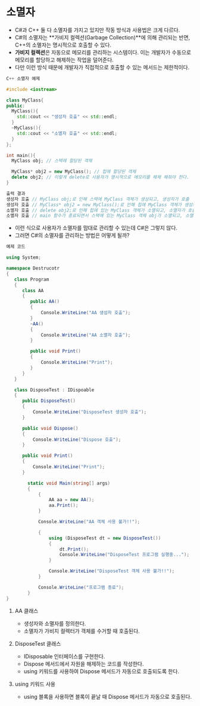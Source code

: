 # 소멸자
  * C#과 C++ 둘 다 소멸자를 가지고 있지만 작동 방식과 사용법은 크게 다르다.
  * C#의 소멸자는 **가비지 컬렉션(Garbage Collection)**에 의해 관리되는 반면, C++의 소멸자는 명시적으로 호출할 수 있다.
  * **가비지 컬렉션**은 자동으로 메모리를 관리하는 시스템이다. 이는 개발자가 수동으로 메모리를 할당하고 해제하는 작업을 덜어준다.
  * 다만 이런 방식 때문에 개발자가 직접적으로 호출할 수 있는 메서드는 제한적이다.

```C++
C++ 소멸자 예제

#include <iostream>

class MyClass{
public:
  MyClass(){
    std::cout << "생성자 호출" << std::endl;
  }
  ~MyClass(){
    std::cout << "소멸자 호출" << std::endl;
  }
};

int main(){
  MyClass obj; // 스택에 할당된 객체

  MyClass* obj2 = new MyClass(); // 힙에 할당된 객체
  delete obj2; // 이렇게 delete로 사용자가 명시적으로 메모리를 해제 해줘야 한다.
}

출력 결과
생성자 호출 // MyClass obj;로 인해 스택에 MyClass 객체가 생성되고, 생성자가 호출
생성자 호출 // MyClass* obj2 = new MyClass();로 인해 힙에 MyClass 객체가 생성되고, 생성자가 호출
소멸자 호출 // delete obj2;로 인해 힙에 있는 MyClass 객체가 소멸되고, 소멸자가 호출
소멸자 호출 // main 함수가 종료되면서 스택에 있는 MyClass 객체 obj가 소멸되고, 소멸자가 호출
```
  * 이런 식으로 사용자가 소멸자를 맘대로 관리할 수 있는데 C#은 그렇지 않다.
  * 그러면 C#의 소멸자를 관리하는 방법은 어떻게 될까?

```C#
예제 코드

using System;

namespace Destrucotr
{
   class Program
   {
      class AA
      {
         public AA()
         {
             Console.WriteLine("AA 생성자 호출");
         }
         ~AA()
         {
             Console.WriteLine("AA 소멸자 호출");
         }

         public void Print()
         {
             Console.WriteLine("Print");
         }
      }
   }

   class DisposeTest : IDispoable
   {
      public DisposeTest()
      {
          Console.WriteLine("DisposeTest 생성자 호출");
      }

      public void Dispose()
      {
          Console.WriteLine("Dispose 호출");
      }

      public void Print()
      {
          Console.WriteLine("Print");
      }

        static void Main(string[] args)
        {
            {
                AA aa = new AA();
                aa.Print();
            }

            Console.WriteLine("AA 객체 사용 불가!!");

            {
                using (DisposeTest dt = new DisposeTest())  
                {
                    dt.Print();
                    Console.WriteLine("DisposeTest 프로그램 실행중...");
                }

                Console.WriteLine("DisposeTest 객체 사용 불가!!");
            }

            Console.WriteLine("프로그램 종료");
        }
}
```
   1. AA 클래스
      * 생성자와 소멸자를 정의한다.
      * 소멸자가 가비지 컬렉터가 객체를 수거할 때 호출된다.

   2. DisposeTest 클래스
      * IDisposable 인터페이스를 구현한다.
      * Dispose 메서드에서 자원을 해제하는 코드를 작성한다.
      * using 키워드를 사용하여 Dispose 메서드가 자동으로 호출되도록 한다.

   3. using 키워드 사용
      * using 블록을 사용하면 블록이 끝날 때 Dispose 메서드가 자동으로 호출된다.
